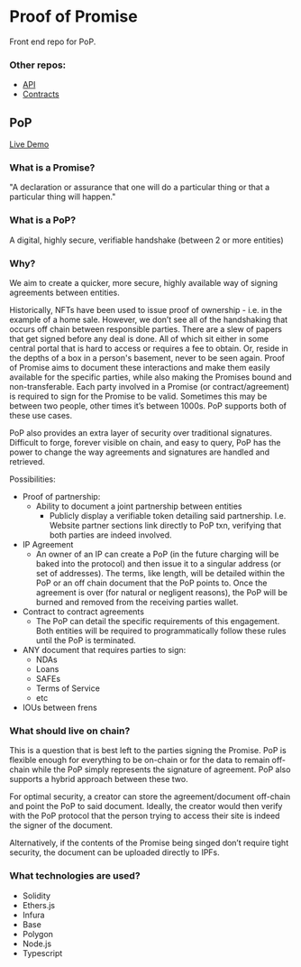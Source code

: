 # Proof of Promise

Front end repo for PoP.

### Other repos:
- [API](https://github.com/AndrewCer/proof-of-promise-api)
- [Contracts](https://github.com/AndrewCer/proof-of-promise-contracts)

## PoP
[Live Demo](https://proofofpromise.xyz)

### What is a Promise?
"A declaration or assurance that one will do a particular thing or that a particular thing will happen."

### What is a PoP?
A digital, highly secure, verifiable handshake (between 2 or more entities)

### Why?
We aim to create a quicker, more secure, highly available way of signing agreements between entities.

Historically, NFTs have been used to issue proof of ownership - i.e. in the example of a home sale. However, we don’t see all of the handshaking that occurs off chain between responsible parties. There are a slew of papers that get signed before any deal is done. All of which sit either in some central portal that is hard to access or requires a fee to obtain. Or, reside in the depths of a box in a person's basement, never to be seen again. Proof of Promise aims to document these interactions and make them easily available for the specific parties, while also making the Promises bound and non-transferable. Each party involved in a Promise (or contract/agreement) is required to sign for the Promise to be valid. Sometimes this may be between two people, other times it’s between 1000s. PoP supports both of these use cases. 

PoP also provides an extra layer of security over traditional signatures. Difficult to forge, forever visible on chain, and easy to query, PoP has the power to change the way agreements and signatures are handled and retrieved.

Possibilities:
- Proof of partnership:
  - Ability to document a joint partnership between entities
    - Publicly display a verifiable token detailing said partnership. I.e. Website partner sections link directly to PoP txn, verifying that both parties are indeed involved.
- IP Agreement
  - An owner of an IP can create a PoP (in the future charging will be baked into the protocol) and then issue it to a singular address (or set of addresses). The terms, like length, will be detailed within the PoP or an off chain document that the PoP points to. Once the agreement is over (for natural or negligent reasons), the PoP will be burned and removed from the receiving parties wallet.
- Contract to contract agreements
   - The PoP can detail the specific requirements of this engagement. Both entities will be required to programmatically follow these rules until the PoP is terminated.
- ANY document that requires parties to sign:
  - NDAs
  - Loans
  - SAFEs
  - Terms of Service
  - etc
- IOUs between frens

### What should live on chain?
This is a question that is best left to the parties signing the Promise. PoP is flexible enough for everything to be on-chain or for the data to remain off-chain while the PoP simply represents the signature of agreement. PoP also supports a hybrid approach between these two.

For optimal security, a creator can store the agreement/document off-chain and point the PoP to said document. Ideally, the creator would then verify with the PoP protocol that the person trying to access their site is indeed the signer of the document.

Alternatively, if the contents of the Promise being singed don’t require tight security, the document can be uploaded directly to IPFs.


### What technologies are used?
- Solidity
- Ethers.js
- Infura
- Base
- Polygon
- Node.js
- Typescript
